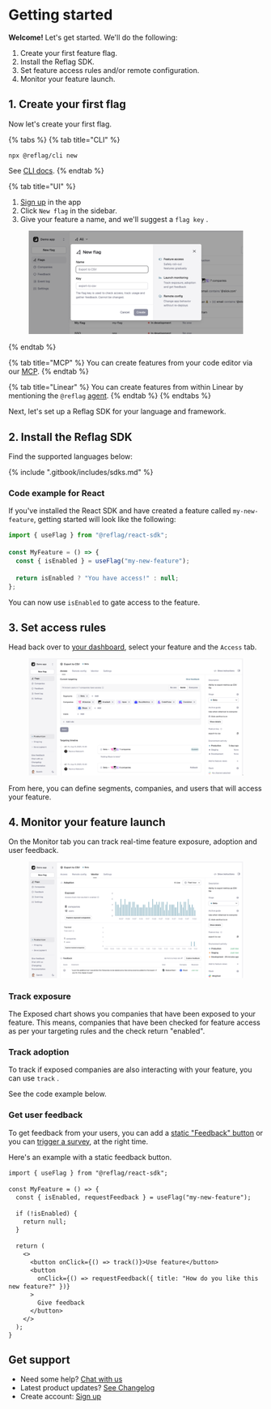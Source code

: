# Getting started

**Welcome!** Let's get started. We'll do the following:

1. Create your first feature flag.
2. Install the Reflag SDK.
3. Set feature access rules and/or remote configuration.
4. Monitor your feature launch.



## 1. Create your first flag

Now let's create your first flag.

{% tabs %}
{% tab title="CLI" %}
```
npx @reflag/cli new
```

See [CLI docs](sdk/documents/cli/).
{% endtab %}

{% tab title="UI" %}
1. [Sign up](https://app.reflag.com/) in the app
2. Click `New flag` in the sidebar.
3. Give your feature a name, and we'll suggest a `flag key` .

<figure><img src=".gitbook/assets/Screenshot 2025-09-12 at 11.50.41.png" alt=""><figcaption></figcaption></figure>
{% endtab %}

{% tab title="MCP" %}
You can create features from your code editor via our [MCP](api/mcp.md).
{% endtab %}

{% tab title="Linear" %}
You can create features from within Linear by mentioning the `@reflag` [agent](integrations/linear.md).
{% endtab %}
{% endtabs %}

Next, let's set up a Reflag SDK for your language and framework.

## 2. Install the Reflag SDK

Find the supported languages below:

{% include ".gitbook/includes/sdks.md" %}

### Code example for React

If you've installed the React SDK and have created a feature called `my-new-feature`, getting started will look like the following:

```jsx
import { useFlag } from "@reflag/react-sdk";

const MyFeature = () => {
  const { isEnabled } = useFlag("my-new-feature");

  return isEnabled ? "You have access!" : null;
};
```

You can now use `isEnabled` to gate access to the feature.

## 3. Set access rules

Head back over to [your dashboard](https://app.reflag.com/), select your feature and the `Access` tab.

<figure><img src=".gitbook/assets/Access.png" alt=""><figcaption></figcaption></figure>

From here, you can define segments, companies, and users that will access your feature.

## 4. Monitor your feature launch <a href="#next-steps-1" id="next-steps-1"></a>

On the Monitor tab you can track real-time feature exposure, adoption and user feedback.

<figure><img src=".gitbook/assets/Monitor.png" alt=""><figcaption></figcaption></figure>

### Track exposure

The Exposed chart shows you companies that have been exposed to your feature. This means, companies that have been checked for feature access as per your targeting rules and the check return "enabled".

### Track adoption

To track if exposed companies are also interacting with your feature, you can use `track` .

See the code example below.

### Get user feedback

To get feedback from your users, you can add a [static "Feedback" button](product-handbook/launch-monitor/#static-feedback-button) or you can [trigger a survey](product-handbook/launch-monitor/automated-feedback-surveys.md), at the right time.

Here's an example with a static feedback button.

```tsx
import { useFlag } from "@reflag/react-sdk";

const MyFeature = () => {
  const { isEnabled, requestFeedback } = useFlag("my-new-feature");

  if (!isEnabled) {
    return null;
  }

  return (
    <>
      <button onClick={() => track()}>Use feature</button>
      <button
        onClick={() => requestFeedback({ title: "How do you like this new feature?" })}
      >
        Give feedback
      </button>
    </>
  );
}
```

## Get support

* Need some help? [Chat with us](mailto:hello@reflag.com)
* Latest product updates? [See Changelog](https://reflag.com/changelog)
* Create account: [Sign up](https://app.reflag.com/)

